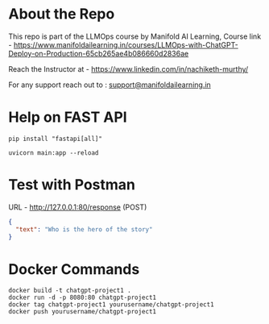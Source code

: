 # About the Repo
This repo is part of the LLMOps course by Manifold AI Learning,
Course link - https://www.manifoldailearning.in/courses/LLMOps-with-ChatGPT-Deploy-on-Production-65cb265ae4b086660d2836ae

Reach the Instructor at - https://www.linkedin.com/in/nachiketh-murthy/

For any support reach out to : support@manifoldailearning.in

# Help on FAST API

```
pip install "fastapi[all]"

uvicorn main:app --reload
```

# Test with Postman

URL - http://127.0.0.1:80/response
(POST)

```json
{
  "text": "Who is the hero of the story"
}

```

# Docker Commands

```
docker build -t chatgpt-project1 .
docker run -d -p 8080:80 chatgpt-project1
docker tag chatgpt-project1 yourusername/chatgpt-project1
docker push yourusername/chatgpt-project1
```